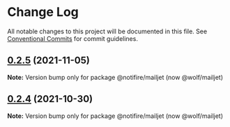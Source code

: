 # Change Log

All notable changes to this project will be documented in this file.
See [Conventional Commits](https://conventionalcommits.org) for commit guidelines.

## [0.2.5](https://github.com/wolfhq/wolf/compare/v0.2.4...v0.2.5) (2021-11-05)

**Note:** Version bump only for package @notifire/mailjet (now @wolf/mailjet)





## [0.2.4](https://github.com/wolfhq/wolf/compare/v0.2.3...v0.2.4) (2021-10-30)

**Note:** Version bump only for package @notifire/mailjet (now @wolf/mailjet)
